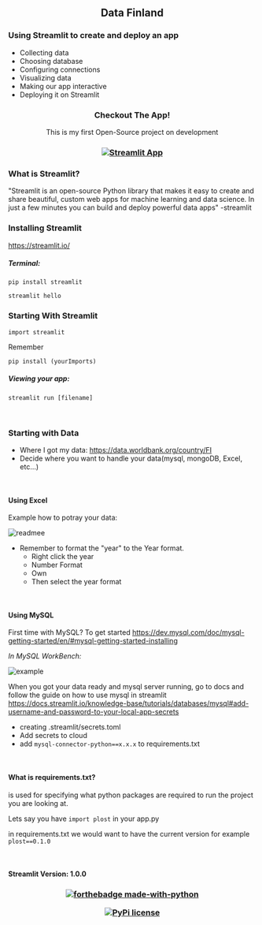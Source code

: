 <h2 align="center">Data Finland</h2>

<h3>Using Streamlit to create and deploy an app</h3>

- Collecting data
- Choosing database
- Configuring connections
- Visualizing data
- Making our app interactive
- Deploying it on Streamlit

<h3 align="center">Checkout The App!
 </h3>
<p align="center">This is my first Open-Source project on development</p>

<h3 align="center">
  
[![Streamlit App](https://static.streamlit.io/badges/streamlit_badge_black_red.svg)](https://share.streamlit.io/elmerivincent/datafinland/main/app.py)

</h3>

### What is Streamlit?
<p>"Streamlit is an open-source Python library that makes it easy to create and share beautiful, custom web apps for machine learning and data science. In just a few minutes you can build and deploy powerful data apps" -streamlit </p>

### Installing Streamlit

https://streamlit.io/

##### Terminal:
`pip install streamlit`

`streamlit hello`

### Starting With Streamlit

`import streamlit`

Remember 

`pip install (yourImports)`

##### Viewing your app:

`streamlit run [filename]`

<br>

### Starting with Data

- Where I got my data: https://data.worldbank.org/country/FI
- Decide where you want to handle your data(mysql, mongoDB, Excel, etc...)

<br>

#### Using Excel

Example how to potray your data:

![readmee](https://user-images.githubusercontent.com/77973084/134701782-a252f0db-90a1-47fd-b0ce-e2910d26ca18.png)

- Remember to format the "year" to the Year format.
  - Right click the year 
  - Number Format
  - Own
  - Then select the year format

 <br>
 
 
 #### Using MySQL
 
 First time with MySQL? To get started https://dev.mysql.com/doc/mysql-getting-started/en/#mysql-getting-started-installing
 
 *In MySQL WorkBench:*
 
 ![example](https://user-images.githubusercontent.com/77973084/140620794-6f23ef5e-eeac-46ab-8149-429517bbb28a.png)
 
 When you got your data ready and mysql server running, go to docs and follow the guide on how to use mysql in streamlit
 https://docs.streamlit.io/knowledge-base/tutorials/databases/mysql#add-username-and-password-to-your-local-app-secrets
 
 - creating .streamlit/secrets.toml
 - Add secrets to cloud
 - add `mysql-connector-python==x.x.x` to requirements.txt
 
 <br>

 #### What is requirements.txt?
 is used for specifying what python packages are required to run the project you are looking at.
 
 Lets say you have `import plost` in your app.py
 
 in requirements.txt we would want to have the current version for example `plost==0.1.0`
 
 <br>
 
<h4 align="left">
 Streamlit Version: 1.0.0

 
 <br>
 

<h3 align="center">

[![forthebadge made-with-python](http://ForTheBadge.com/images/badges/made-with-python.svg)](https://www.python.org/)

[![PyPi license](https://badgen.net/pypi/license/pip/)](https://pypi.com/project/pip/)

  
</h3>


    

    
  



  
   
  

